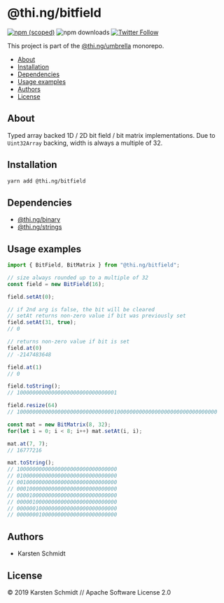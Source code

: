 # @thi.ng/bitfield

[![npm (scoped)](https://img.shields.io/npm/v/@thi.ng/bitfield.svg)](https://www.npmjs.com/package/@thi.ng/bitfield)
![npm downloads](https://img.shields.io/npm/dm/@thi.ng/bitfield.svg)
[![Twitter Follow](https://img.shields.io/twitter/follow/thing_umbrella.svg?style=flat-square&label=twitter)](https://twitter.com/thing_umbrella)

This project is part of the
[@thi.ng/umbrella](https://github.com/thi-ng/umbrella/) monorepo.

<!-- TOC depthFrom:2 depthTo:3 -->

- [About](#about)
- [Installation](#installation)
- [Dependencies](#dependencies)
- [Usage examples](#usage-examples)
- [Authors](#authors)
- [License](#license)

<!-- /TOC -->

## About

Typed array backed 1D / 2D bit field / bit matrix implementations. Due
to `Uint32Array` backing, width is always a multiple of 32.

## Installation

```bash
yarn add @thi.ng/bitfield
```

## Dependencies

- [@thi.ng/binary](https://github.com/thi-ng/umbrella/tree/master/packages/binary)
- [@thi.ng/strings](https://github.com/thi-ng/umbrella/tree/master/packages/strings)

## Usage examples

```ts
import { BitField, BitMatrix } from "@thi.ng/bitfield";

// size always rounded up to a multiple of 32
const field = new BitField(16);

field.setAt(0);

// if 2nd arg is false, the bit will be cleared
// setAt returns non-zero value if bit was previously set
field.setAt(31, true);
// 0

// returns non-zero value if bit is set
field.at(0)
// -2147483648

field.at(1)
// 0

field.toString();
// 10000000000000000000000000000001

field.resize(64)
// 1000000000000000000000000000000100000000000000000000000000000000

const mat = new BitMatrix(8, 32);
for(let i = 0; i < 8; i++) mat.setAt(i, i);

mat.at(7, 7);
// 16777216

mat.toString();
// 10000000000000000000000000000000
// 01000000000000000000000000000000
// 00100000000000000000000000000000
// 00010000000000000000000000000000
// 00001000000000000000000000000000
// 00000100000000000000000000000000
// 00000010000000000000000000000000
// 00000001000000000000000000000000
```

## Authors

- Karsten Schmidt

## License

&copy; 2019 Karsten Schmidt // Apache Software License 2.0
